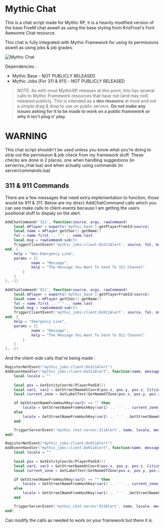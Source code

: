 # Mythic Chat
This is a chat script made for Mythic RP, it is a heavily modified version of the base FiveM chat aswell as using the base styling from KrizFrost's Font Awesome Chat resource.

This chat is fully integrated with Mythic Framework for using its permissions aswell as using jobs & job grades.

![Mythic Chat](https://i.imgur.com/Arun56F.png)

Dependencies :
- Mythic Base - NOT PUBLICLY RELEASED
- Mythic Jobs [For 311 & 911] - NOT PUBLICLY RELEASED

>NOTE: As with most MythicRP releases at this point, this has several calls to Mythic Framework resources that have not (and may not) released publicly. This is intended as a **dev resource** at most and not a simple drag & drop to use on public servers. **Do not make any issues asking for it to be made to work on a public framework or why it isn't plug n' play.**

# WARNING
This chat script shouldn't be used unless you know what you're doing to strip out the permission & job check from my framework stuff. These checks are done in 2 places, one when handling suggestions (in server/sv_chat.lua) and when actually using commands (in server/commands.lua)

## 311 & 911 Commands
There are a few messages that need extra implementation to function, those would be 911 & 311. Below are my direct AddChatCommand calls which you can see make calls to client-events because I am getting the users positional stuff to dispaly on the alert.

```lua
AddChatCommand('311', function(source, args, rawCommand)
    local mPlayer = exports['mythic_base']:getPlayerFromId(source)
    local name = mPlayer.getChar().getName()
    fal = name.first .. " " .. name.last
    local msg = rawCommand:sub(5)
    TriggerClientEvent('mythic_jobs:client:Do311Alert', source, fal, msg)
end, {
    help = "Non-Emergency Line",
    params = {{
            name = "Message",
            help = "The Message You Want To Send To 311 Channel"
        }
    }
}, -1)

AddChatCommand('911', function(source, args, rawCommand)
    local mPlayer = exports['mythic_base']:getPlayerFromId(source)
    local name = mPlayer.getChar().getName()
    fal = name.first .. " " .. name.last
    local msg = rawCommand:sub(5)
    TriggerClientEvent('mythic_jobs:client:Do911Alert', source, fal, msg)
end, {
    help = "Emergency Line",
    params = {{
            name = "Message",
            help = "The Message You Want To Send To 911 Channel"
        }
    }
}, -1)
```

And the client-side calls that're being made :

```lua
RegisterNetEvent("mythic_jobs:client:Do311Alert")
AddEventHandler("mythic_jobs:client:Do311Alert", function(name, message)
	local locale = ""
	
	local pos = GetEntityCoords(PlayerPedId())
	local var1, var2 = GetStreetNameAtCoord(pos.x, pos.y, pos.z, Citizen.ResultAsInteger(), Citizen.ResultAsInteger())
	local current_zone = GetLabelText(GetNameOfZone(pos.x, pos.y, pos.z))

	if GetStreetNameFromHashKey(var2) == "" then
		locale = GetStreetNameFromHashKey(var1) .. ' ' .. current_zone
	else
		locale = GetStreetNameFromHashKey(var1) .. ' ' ..GetStreetNameFromHashKey(var2) .. ' ' .. GetLabelText(GetNameOfZone(pos.x, pos.y, pos.z))
	end

	TriggerServerEvent('mythic_chat:server:311Alert', name, locale, message)
end)

RegisterNetEvent("mythic_jobs:client:Do911Alert")
AddEventHandler("mythic_jobs:client:Do911Alert", function(name, message)
	local locale = ""
	
	local pos = GetEntityCoords(PlayerPedId())
	local var1, var2 = GetStreetNameAtCoord(pos.x, pos.y, pos.z, Citizen.ResultAsInteger(), Citizen.ResultAsInteger())
	local current_zone = GetLabelText(GetNameOfZone(pos.x, pos.y, pos.z))

	if GetStreetNameFromHashKey(var2) == "" then
		locale = GetStreetNameFromHashKey(var1) .. ' ' .. current_zone
	else
		locale = GetStreetNameFromHashKey(var1) .. ' ' ..GetStreetNameFromHashKey(var2) .. ' ' .. GetLabelText(GetNameOfZone(pos.x, pos.y, pos.z))
	end

	TriggerServerEvent('mythic_chat:server:911Alert', name, locale, message)
end)
```

Can modify the calls as needed to work on your framework but there it is.